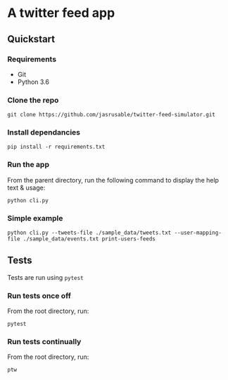 # A twitter feed app

## Quickstart

### Requirements
- Git
- Python 3.6

### Clone the repo

```git clone https://github.com/jasrusable/twitter-feed-simulator.git```

### Install dependancies

```pip install -r requirements.txt```

### Run the app
From the parent directory, run the following command to display the help text & usage:

```python cli.py```

### Simple example

```python cli.py --tweets-file ./sample_data/tweets.txt --user-mapping-file ./sample_data/events.txt print-users-feeds```

## Tests

Tests are run using `pytest`

### Run tests once off

From the root directory, run:

```pytest```

### Run tests continually

From the root directory, run:

```ptw```